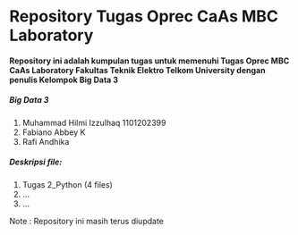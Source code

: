 # Repository Tugas Oprec CaAs MBC Laboratory 

#### Repository ini adalah kumpulan tugas untuk memenuhi Tugas Oprec MBC CaAs Laboratory Fakultas Teknik Elektro Telkom University dengan penulis Kelompok Big Data 3 

##### Big Data 3

1. Muhammad Hilmi Izzulhaq 1101202399
2. Fabiano Abbey K 
3. Rafi Andhika 

##### Deskripsi file:
1. Tugas 2_Python (4 files)
2. ...
3. ...

Note : Repository ini masih terus diupdate
